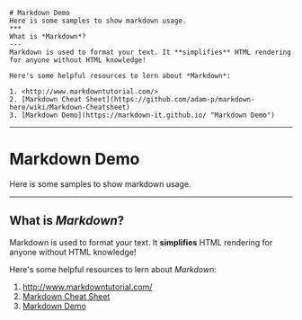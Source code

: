 ﻿```
# Markdown Demo
Here is some samples to show markdown usage.
***
What is *Markdown*?
---
Markdown is used to format your text. It **simplifies** HTML rendering for anyone without HTML knowledge!

Here's some helpful resources to lern about *Markdown*:

1. <http://www.markdowntutorial.com/>
2. [Markdown Cheat Sheet](https://github.com/adam-p/markdown-here/wiki/Markdown-Cheatsheet)
3. [Markdown Demo](https://markdown-it.github.io/ "Markdown Demo")
```

---

# Markdown Demo
Here is some samples to show markdown usage.
***
What is *Markdown*?
---
Markdown is used to format your text. It **simplifies** HTML rendering for anyone without HTML knowledge!

Here's some helpful resources to lern about *Markdown*:

1. <http://www.markdowntutorial.com/>
2. [Markdown Cheat Sheet](https://github.com/adam-p/markdown-here/wiki/Markdown-Cheatsheet)
3. [Markdown Demo](https://markdown-it.github.io/ "Markdown Demo")
